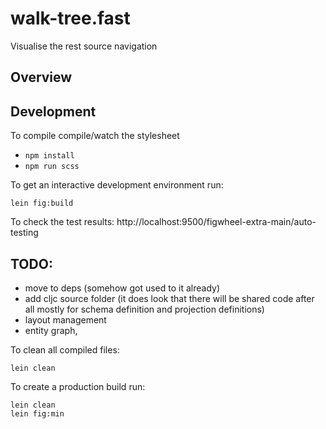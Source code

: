 # walk-tree.fast

Visualise the rest source navigation

## Overview


## Development

To compile compile/watch the stylesheet

* ``npm install`` 
* ``npm run scss``

To get an interactive development environment run:

    lein fig:build

To check the test results:
    http://localhost:9500/figwheel-extra-main/auto-testing

## TODO: 
 - move to deps (somehow got used to it already)
 - add cljc source folder (it does look that there will be shared code after all mostly for schema definition and projection definitions)
 - layout management
 - entity graph, 


To clean all compiled files:

	lein clean

To create a production build run:

	lein clean
	lein fig:min



